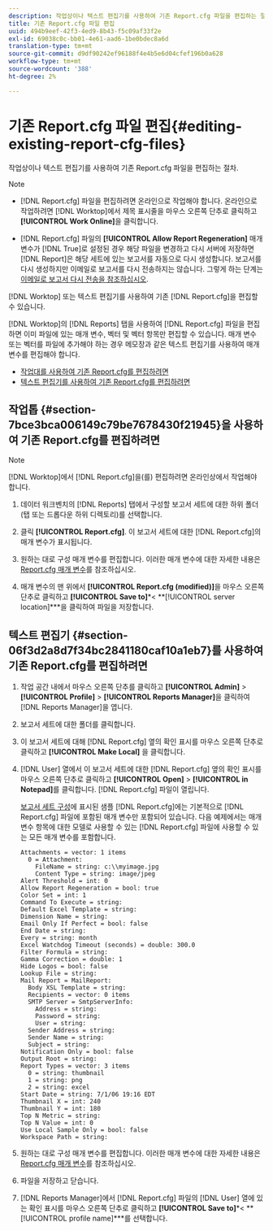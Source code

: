 ```yaml
---
description: 작업상이나 텍스트 편집기를 사용하여 기존 Report.cfg 파일을 편집하는 절차.
title: 기존 Report.cfg 파일 편집
uuid: 494b9eef-42f3-4ed9-8b43-f5c09af33f2e
exl-id: 69038c0c-bb01-4e61-aad6-1be0bdec8a6d
translation-type: tm+mt
source-git-commit: d9df90242ef96188f4e4b5e6d04cfef196b0a628
workflow-type: tm+mt
source-wordcount: '388'
ht-degree: 2%

---
```


# 기존 Report.cfg 파일 편집{#editing-existing-report-cfg-files}

작업상이나 텍스트 편집기를 사용하여 기존 Report.cfg 파일을 편집하는 절차.

>[!NOTE]
>
>* [!DNL Report.cfg] 파일을 편집하려면 온라인으로 작업해야 합니다. 온라인으로 작업하려면 [!DNL Worktop]에서 제목 표시줄을 마우스 오른쪽 단추로 클릭하고 **[!UICONTROL Work Online]**&#x200B;을 클릭합니다.
   >
   >
* [!DNL Report.cfg] 파일의 **[!UICONTROL Allow Report Regeneration]** 매개 변수가 [!DNL True]로 설정된 경우 해당 파일을 변경하고 다시 서버에 저장하면 [!DNL Report]은 해당 세트에 있는 보고서를 자동으로 다시 생성합니다. 보고서를 다시 생성하지만 이메일로 보고서를 다시 전송하지는 않습니다. 그렇게 하는 단계는 [이메일로 보고서 다시 전송을 참조하십시오](../../../../home/c-rpt-oview/c-work-rpt-sets/c-edit-ex-rpt-files/t-res-rpts-email.md#task-b0a21f1c925f4e5d82560581ae4cf607).

>



[!DNL Worktop] 또는 텍스트 편집기를 사용하여 기존 [!DNL Report.cfg]을 편집할 수 있습니다.

[!DNL Worktop]의 [!DNL Reports] 탭을 사용하여 [!DNL Report.cfg] 파일을 편집하면 이미 파일에 있는 매개 변수, 벡터 및 벡터 항목만 편집할 수 있습니다. 매개 변수 또는 벡터를 파일에 추가해야 하는 경우 메모장과 같은 텍스트 편집기를 사용하여 매개 변수를 편집해야 합니다.

* [작업대를 사용하여 기존 Report.cfg를 편집하려면](../../../../home/c-rpt-oview/c-work-rpt-sets/c-edit-ex-rpt-files/c-edit-ex-rpt-files.md#section-7bce3bca006149c79be7678430f21945)
* [텍스트 편집기를 사용하여 기존 Report.cfg를 편집하려면](../../../../home/c-rpt-oview/c-work-rpt-sets/c-edit-ex-rpt-files/c-edit-ex-rpt-files.md#section-06f3d2a8d7f34bc2841180caf10a1eb7)

## 작업톱 {#section-7bce3bca006149c79be7678430f21945}을 사용하여 기존 Report.cfg를 편집하려면

>[!NOTE]
>
>[!DNL Worktop]에서 [!DNL Report.cfg]을(를) 편집하려면 온라인상에서 작업해야 합니다.

1. 데이터 워크벤치의 [!DNL Reports] 탭에서 구성할 보고서 세트에 대한 하위 폴더(탭 또는 드롭다운 하위 디렉토리)를 선택합니다.
1. 클릭 **[!UICONTROL Report.cfg]**. 이 보고서 세트에 대한 [!DNL Report.cfg]의 매개 변수가 표시됩니다.

1. 원하는 대로 구성 매개 변수를 편집합니다. 이러한 매개 변수에 대한 자세한 내용은 [Report.cfg 매개 변수](../../../../home/c-rpt-oview/c-rpt-param-ref/c-rpt-param.md#concept-838e59d72d3f4cb29ee15f5c7eb0ceff)를 참조하십시오.
1. 매개 변수의 맨 위에서 **[!UICONTROL Report.cfg (modified)]**&#x200B;을 마우스 오른쪽 단추로 클릭하고 **[!UICONTROL Save to]***&lt; **[!UICONTROL server location]***을 클릭하여 파일을 저장합니다.

## 텍스트 편집기 {#section-06f3d2a8d7f34bc2841180caf10a1eb7}를 사용하여 기존 Report.cfg를 편집하려면

1. 작업 공간 내에서 마우스 오른쪽 단추를 클릭하고 **[!UICONTROL Admin]** > **[!UICONTROL Profile]** > **[!UICONTROL Reports Manager]**&#x200B;을 클릭하여 [!DNL Reports Manager]을 엽니다.

1. 보고서 세트에 대한 폴더를 클릭합니다.
1. 이 보고서 세트에 대해 [!DNL Report.cfg] 옆의 확인 표시를 마우스 오른쪽 단추로 클릭하고 **[!UICONTROL Make Local]** 을 클릭합니다.

1. [!DNL User] 열에서 이 보고서 세트에 대한 [!DNL Report.cfg] 옆의 확인 표시를 마우스 오른쪽 단추로 클릭하고 **[!UICONTROL Open]** > **[!UICONTROL in Notepad]**&#x200B;를 클릭합니다. [!DNL Report.cfg] 파일이 열립니다.

   [보고서 세트 구성](../../../../home/c-rpt-oview/c-work-rpt-sets/t-create-rpt-set/t-config-rpt-set/t-config-rpt-set.md#task-cfb2fd0c28bc48c2acdd582fe0d670d0)에 표시된 샘플 [!DNL Report.cfg]에는 기본적으로 [!DNL Report.cfg] 파일에 포함된 매개 변수만 포함되어 있습니다. 다음 예제에서는 매개 변수 항목에 대한 모델로 사용할 수 있는 [!DNL Report.cfg] 파일에 사용할 수 있는 모든 매개 변수를 포함합니다.

   ```
   Attachments = vector: 1 items
     0 = Attachment:
       FileName = string: c:\\myimage.jpg
       Content Type = string: image/jpeg
   Alert Threshold = int: 0
   Allow Report Regeneration = bool: true
   Color Set = int: 1
   Command To Execute = string: 
   Default Excel Template = string: 
   Dimension Name = string: 
   Email Only If Perfect = bool: false
   End Date = string: 
   Every = string: month
   Excel Watchdog Timeout (seconds) = double: 300.0
   Filter Formula = string: 
   Gamma Correction = double: 1
   Hide Logos = bool: false
   Lookup File = string: 
   Mail Report = MailReport: 
     Body XSL Template = string: 
     Recipients = vector: 0 items
     SMTP Server = SmtpServerInfo: 
       Address = string: 
       Password = string: 
       User = string: 
     Sender Address = string: 
     Sender Name = string: 
     Subject = string: 
   Notification Only = bool: false
   Output Root = string: 
   Report Types = vector: 3 items
     0 = string: thumbnail
     1 = string: png
     2 = string: excel
   Start Date = string: 7/1/06 19:16 EDT
   Thumbnail X = int: 240
   Thumbnail Y = int: 180
   Top N Metric = string: 
   Top N Value = int: 0
   Use Local Sample Only = bool: false
   Workspace Path = string: 
   ```

1. 원하는 대로 구성 매개 변수를 편집합니다. 이러한 매개 변수에 대한 자세한 내용은 [Report.cfg 매개 변수](../../../../home/c-rpt-oview/c-rpt-param-ref/c-rpt-param.md#concept-838e59d72d3f4cb29ee15f5c7eb0ceff)를 참조하십시오.
1. 파일을 저장하고 닫습니다.
1. [!DNL Reports Manager]에서 [!DNL Report.cfg] 파일의 [!DNL User] 열에 있는 확인 표시를 마우스 오른쪽 단추로 클릭하고 **[!UICONTROL Save to]***&lt; **[!UICONTROL profile name]***를 선택합니다.
